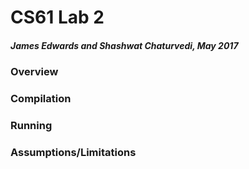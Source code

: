# CS61 Lab 2

##### James Edwards and Shashwat Chaturvedi, May 2017

### Overview

### Compilation

### Running

### Assumptions/Limitations
